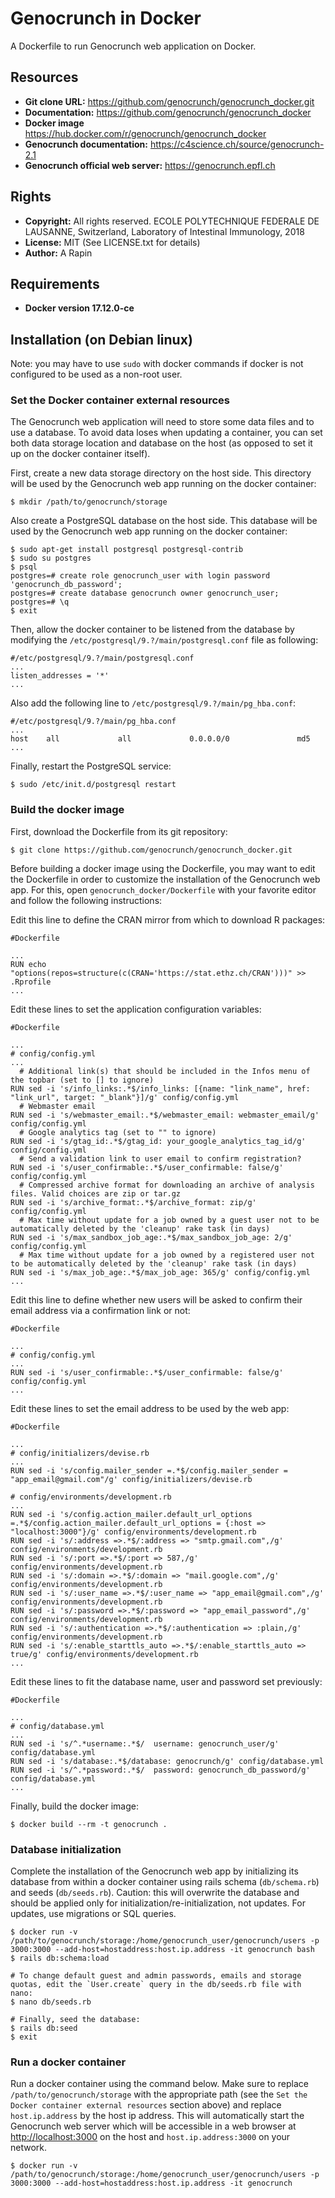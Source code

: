 Genocrunch in Docker
====================

A Dockerfile to run Genocrunch web application on Docker.

## Resources

- **Git clone URL:** <https://github.com/genocrunch/genocrunch_docker.git>
- **Documentation:** <https://github.com/genocrunch/genocrunch_docker>
- **Docker image** <https://hub.docker.com/r/genocrunch/genocrunch_docker>
- **Genocrunch documentation:** <https://c4science.ch/source/genocrunch-2.1>
- **Genocrunch official web server:** <https://genocrunch.epfl.ch>

## Rights

- **Copyright:** All rights reserved. ECOLE POLYTECHNIQUE FEDERALE DE LAUSANNE, Switzerland, Laboratory of Intestinal Immunology, 2018
- **License:** MIT (See LICENSE.txt for details)
- **Author:** A Rapin

## Requirements

- **Docker version 17.12.0-ce**

## Installation (on Debian linux)

Note: you may have to use `sudo` with docker commands if docker is not configured to be used as a non-root user.

### Set the Docker container external resources

The Genocrunch web application will need to store some data files and to use a database. To avoid data loses when updating a container, you can set both data storage location and database on the host (as opposed to set it up on the docker container itself).

First, create a new data storage directory on the host side. This directory will be used by the Genocrunch web app running on the docker container:

```
$ mkdir /path/to/genocrunch/storage
```

Also create a PostgreSQL database on the host side. This database will be used by the Genocrunch web app running on the docker container:

```
$ sudo apt-get install postgresql postgresql-contrib
$ sudo su postgres
$ psql
postgres=# create role genocrunch_user with login password 'genocrunch_db_password';
postgres=# create database genocrunch owner genocrunch_user;
postgres=# \q
$ exit
```

Then, allow the docker container to be listened from the database by modifying the `/etc/postgresql/9.?/main/postgresql.conf` file as following:

```
#/etc/postgresql/9.?/main/postgresql.conf 
...
listen_addresses = '*'
...
```

Also add the following line to `/etc/postgresql/9.?/main/pg_hba.conf`:

```
#/etc/postgresql/9.?/main/pg_hba.conf 
...
host    all             all             0.0.0.0/0               md5 
...
```

Finally, restart the PostgreSQL service:

```
$ sudo /etc/init.d/postgresql restart
```

### Build the docker image

First, download the Dockerfile from its git repository:

```
$ git clone https://github.com/genocrunch/genocrunch_docker.git
```

Before building a docker image using the Dockerfile, you may want to edit the Dockerfile in order to customize the installation of the Genocrunch web app.
For this, open `genocrunch_docker/Dockerfile` with your favorite editor and follow the following instructions:


Edit this line to define the CRAN mirror from which to download R packages:

```
#Dockerfile

...
RUN echo "options(repos=structure(c(CRAN='https://stat.ethz.ch/CRAN')))" >> .Rprofile
...
```

Edit these lines to set the application configuration variables:

```
#Dockerfile

...
# config/config.yml
...
  # Additional link(s) that should be included in the Infos menu of the topbar (set to [] to ignore)
RUN sed -i 's/info_links:.*$/info_links: [{name: "link_name", href: "link_url", target: "_blank"}]/g' config/config.yml
  # Webmaster email
RUN sed -i 's/webmaster_email:.*$/webmaster_email: webmaster_email/g' config/config.yml
  # Google analytics tag (set to "" to ignore)
RUN sed -i 's/gtag_id:.*$/gtag_id: your_google_analytics_tag_id/g' config/config.yml
  # Send a validation link to user email to confirm registration?
RUN sed -i 's/user_confirmable:.*$/user_confirmable: false/g' config/config.yml
  # Compressed archive format for downloading an archive of analysis files. Valid choices are zip or tar.gz
RUN sed -i 's/archive_format:.*$/archive_format: zip/g' config/config.yml
  # Max time without update for a job owned by a guest user not to be automatically deleted by the 'cleanup' rake task (in days)
RUN sed -i 's/max_sandbox_job_age:.*$/max_sandbox_job_age: 2/g' config/config.yml
  # Max time without update for a job owned by a registered user not to be automatically deleted by the 'cleanup' rake task (in days)
RUN sed -i 's/max_job_age:.*$/max_job_age: 365/g' config/config.yml
...
```

Edit this line to define whether new users will be asked to confirm their email address via a confirmation link or not:

```
#Dockerfile

...
# config/config.yml
...
RUN sed -i 's/user_confirmable:.*$/user_confirmable: false/g' config/config.yml
...
```

Edit these lines to set the email address to be used by the web app:

```
#Dockerfile

...
# config/initializers/devise.rb
...
RUN sed -i 's/config.mailer_sender =.*$/config.mailer_sender = "app_email@gmail.com"/g' config/initializers/devise.rb

# config/environments/development.rb
...
RUN sed -i 's/config.action_mailer.default_url_options =.*$/config.action_mailer.default_url_options = {:host => "localhost:3000"}/g' config/environments/development.rb
RUN sed -i 's/:address =>.*$/:address => "smtp.gmail.com",/g' config/environments/development.rb
RUN sed -i 's/:port =>.*$/:port => 587,/g' config/environments/development.rb
RUN sed -i 's/:domain =>.*$/:domain => "mail.google.com",/g' config/environments/development.rb
RUN sed -i 's/:user_name =>.*$/:user_name => "app_email@gmail.com",/g' config/environments/development.rb
RUN sed -i 's/:password =>.*$/:password => "app_email_password",/g' config/environments/development.rb
RUN sed -i 's/:authentication =>.*$/:authentication => :plain,/g' config/environments/development.rb
RUN sed -i 's/:enable_starttls_auto =>.*$/:enable_starttls_auto => true/g' config/environments/development.rb
...
```

Edit these lines to fit the database name, user and password set previously:

```
#Dockerfile

...
# config/database.yml
...
RUN sed -i 's/^.*username:.*$/  username: genocrunch_user/g' config/database.yml
RUN sed -i 's/database:.*$/database: genocrunch/g' config/database.yml
RUN sed -i 's/^.*password:.*$/  password: genocrunch_db_password/g' config/database.yml
...
```

Finally, build the docker image:

```
$ docker build --rm -t genocrunch .
```

### Database initialization

Complete the installation of the Genocrunch web app by initializing its database from within a docker container using rails schema (`db/schema.rb`) and seeds (`db/seeds.rb`).
Caution: this will overwrite the database and should be applied only for initialization/re-initialization, not updates. For updates, use migrations or SQL queries.

```
$ docker run -v /path/to/genocrunch/storage:/home/genocrunch_user/genocrunch/users -p 3000:3000 --add-host=hostaddress:host.ip.address -it genocrunch bash
$ rails db:schema:load

# To change default guest and admin passwords, emails and storage quotas, edit the `User.create` query in the db/seeds.rb file with nano:
$ nano db/seeds.rb

# Finally, seed the database:
$ rails db:seed
$ exit
```

### Run a docker container

Run a docker container using the command below. Make sure to replace `/path/to/genocrunch/storage` with the appropriate path (see the `Set the Docker container external resources` section above) and replace `host.ip.address` by the host ip address.
This will automatically start the Genocrunch web server which will be accessible in a web browser at <http://localhost:3000> on the host and `host.ip.address:3000` on your network.

```
$ docker run -v /path/to/genocrunch/storage:/home/genocrunch_user/genocrunch/users -p 3000:3000 --add-host=hostaddress:host.ip.address -it genocrunch
```

